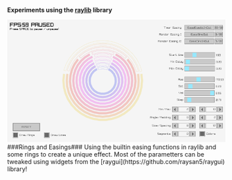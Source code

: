 **Experiments using the [raylib](https://github.com/raysan5/raylib) library**

<img src="https://raw.githubusercontent.com/Demizdor/rlexp/master/screenshot/scr0.png"/>
###Rings and Easings###
Using the builtin easing functions in raylib and some rings to create a unique effect. Most of the parametters can be tweaked
using widgets from the [raygui](https://github.com/raysan5/raygui) library!
